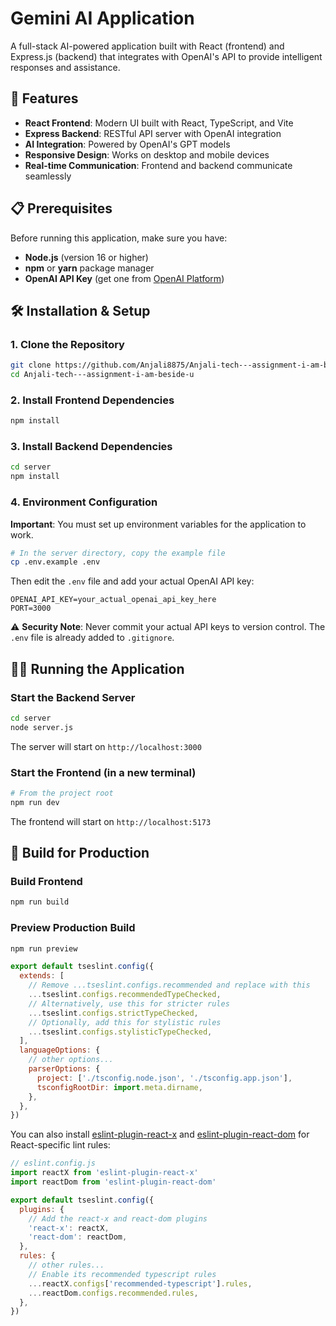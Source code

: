 # Gemini AI Application

A full-stack AI-powered application built with React (frontend) and Express.js (backend) that integrates with OpenAI's API to provide intelligent responses and assistance.

## 🚀 Features

- **React Frontend**: Modern UI built with React, TypeScript, and Vite
- **Express Backend**: RESTful API server with OpenAI integration
- **AI Integration**: Powered by OpenAI's GPT models
- **Responsive Design**: Works on desktop and mobile devices
- **Real-time Communication**: Frontend and backend communicate seamlessly

## 📋 Prerequisites

Before running this application, make sure you have:

- **Node.js** (version 16 or higher)
- **npm** or **yarn** package manager
- **OpenAI API Key** (get one from [OpenAI Platform](https://platform.openai.com/api-keys))

## 🛠️ Installation & Setup

### 1. Clone the Repository
```bash
git clone https://github.com/Anjali8875/Anjali-tech---assignment-i-am-beside-u.git
cd Anjali-tech---assignment-i-am-beside-u
```

### 2. Install Frontend Dependencies
```bash
npm install
```

### 3. Install Backend Dependencies
```bash
cd server
npm install
```

### 4. Environment Configuration
**Important**: You must set up environment variables for the application to work.

```bash
# In the server directory, copy the example file
cp .env.example .env
```

Then edit the `.env` file and add your actual OpenAI API key:
```env
OPENAI_API_KEY=your_actual_openai_api_key_here
PORT=3000
```

⚠️ **Security Note**: Never commit your actual API keys to version control. The `.env` file is already added to `.gitignore`.

## 🏃‍♂️ Running the Application

### Start the Backend Server
```bash
cd server
node server.js
```
The server will start on `http://localhost:3000`

### Start the Frontend (in a new terminal)
```bash
# From the project root
npm run dev
```
The frontend will start on `http://localhost:5173`

## 🔧 Build for Production

### Build Frontend
```bash
npm run build
```

### Preview Production Build
```bash
npm run preview
```

```js
export default tseslint.config({
  extends: [
    // Remove ...tseslint.configs.recommended and replace with this
    ...tseslint.configs.recommendedTypeChecked,
    // Alternatively, use this for stricter rules
    ...tseslint.configs.strictTypeChecked,
    // Optionally, add this for stylistic rules
    ...tseslint.configs.stylisticTypeChecked,
  ],
  languageOptions: {
    // other options...
    parserOptions: {
      project: ['./tsconfig.node.json', './tsconfig.app.json'],
      tsconfigRootDir: import.meta.dirname,
    },
  },
})
```

You can also install [eslint-plugin-react-x](https://github.com/Rel1cx/eslint-react/tree/main/packages/plugins/eslint-plugin-react-x) and [eslint-plugin-react-dom](https://github.com/Rel1cx/eslint-react/tree/main/packages/plugins/eslint-plugin-react-dom) for React-specific lint rules:

```js
// eslint.config.js
import reactX from 'eslint-plugin-react-x'
import reactDom from 'eslint-plugin-react-dom'

export default tseslint.config({
  plugins: {
    // Add the react-x and react-dom plugins
    'react-x': reactX,
    'react-dom': reactDom,
  },
  rules: {
    // other rules...
    // Enable its recommended typescript rules
    ...reactX.configs['recommended-typescript'].rules,
    ...reactDom.configs.recommended.rules,
  },
})
```
